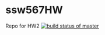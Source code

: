 # ssw567HW
Repo for HW2
[![build status of master](https://travis-ci.org/nikou0986/GitHubApi567.svg?branch=HW05a_Mocking)](https://travis-ci.org/nikou0986/GitHubApi567)
